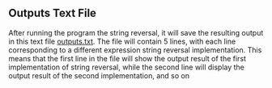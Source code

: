 ## Outputs Text File

After running the program the string reversal, it will save the resulting output in this text file [outputs.txt](./ouputs.txt). The file will contain 5 lines, with each line corresponding to a different expression string reversal implementation. This means that the first line in the file will show the output result of the first implementation of string reversal, while the second line will display the output result of the second implementation, and so on


